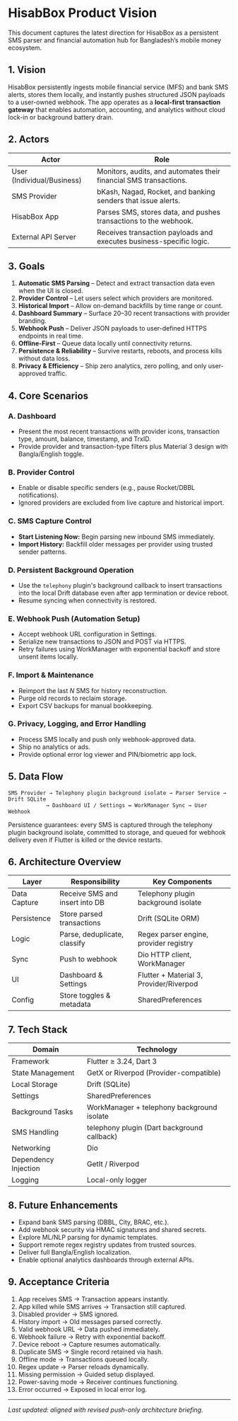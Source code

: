 # HisabBox Product Vision

This document captures the latest direction for HisabBox as a persistent SMS parser and financial automation hub for Bangladesh’s mobile money ecosystem.

## 1. Vision

HisabBox persistently ingests mobile financial service (MFS) and bank SMS alerts, stores them locally, and instantly pushes structured JSON payloads to a user-owned webhook. The app operates as a **local-first transaction gateway** that enables automation, accounting, and analytics without cloud lock-in or background battery drain.

## 2. Actors

| Actor | Role |
| --- | --- |
| User (Individual/Business) | Monitors, audits, and automates their financial SMS transactions. |
| SMS Provider | bKash, Nagad, Rocket, and banking senders that issue alerts. |
| HisabBox App | Parses SMS, stores data, and pushes transactions to the webhook. |
| External API Server | Receives transaction payloads and executes business-specific logic. |

## 3. Goals

1. **Automatic SMS Parsing** – Detect and extract transaction data even when the UI is closed.
2. **Provider Control** – Let users select which providers are monitored.
3. **Historical Import** – Allow on-demand backfills by time range or count.
4. **Dashboard Summary** – Surface 20–30 recent transactions with provider branding.
5. **Webhook Push** – Deliver JSON payloads to user-defined HTTPS endpoints in real time.
6. **Offline-First** – Queue data locally until connectivity returns.
7. **Persistence & Reliability** – Survive restarts, reboots, and process kills without data loss.
8. **Privacy & Efficiency** – Ship zero analytics, zero polling, and only user-approved traffic.

## 4. Core Scenarios

### A. Dashboard
- Present the most recent transactions with provider icons, transaction type, amount, balance, timestamp, and TrxID.
- Provide provider and transaction-type filters plus Material 3 design with Bangla/English toggle.

### B. Provider Control
- Enable or disable specific senders (e.g., pause Rocket/DBBL notifications).
- Ignored providers are excluded from live capture and historical import.

### C. SMS Capture Control
- **Start Listening Now:** Begin parsing new inbound SMS immediately.
- **Import History:** Backfill older messages per provider using trusted sender patterns.

### D. Persistent Background Operation
- Use the `telephony` plugin's background callback to insert transactions into the local Drift database even after app termination or device reboot.
- Resume syncing when connectivity is restored.

### E. Webhook Push (Automation Setup)
- Accept webhook URL configuration in Settings.
- Serialize new transactions to JSON and POST via HTTPS.
- Retry failures using WorkManager with exponential backoff and store unsent items locally.

### F. Import & Maintenance
- Reimport the last _N_ SMS for history reconstruction.
- Purge old records to reclaim storage.
- Export CSV backups for manual bookkeeping.

### G. Privacy, Logging, and Error Handling
- Process SMS locally and push only webhook-approved data.
- Ship no analytics or ads.
- Provide optional error log viewer and PIN/biometric app lock.

## 5. Data Flow

```
SMS Provider → Telephony plugin background isolate → Parser Service → Drift SQLite
            → Dashboard UI / Settings ↔ WorkManager Sync → User Webhook
```

Persistence guarantees: every SMS is captured through the telephony plugin background isolate, committed to storage, and queued for webhook delivery even if Flutter is killed or the device restarts.

## 6. Architecture Overview

| Layer | Responsibility | Key Components |
| --- | --- | --- |
| Data Capture | Receive SMS and insert into DB | Telephony plugin background isolate |
| Persistence | Store parsed transactions | Drift (SQLite ORM) |
| Logic | Parse, deduplicate, classify | Regex parser engine, provider registry |
| Sync | Push to webhook | Dio HTTP client, WorkManager |
| UI | Dashboard & Settings | Flutter + Material 3, Provider/Riverpod |
| Config | Store toggles & metadata | SharedPreferences |

## 7. Tech Stack

| Domain | Technology |
| --- | --- |
| Framework | Flutter ≥ 3.24, Dart 3 |
| State Management | GetX or Riverpod (Provider-compatible) |
| Local Storage | Drift (SQLite) |
| Settings | SharedPreferences |
| Background Tasks | WorkManager + telephony background isolate |
| SMS Handling | telephony plugin (Dart background callback) |
| Networking | Dio |
| Dependency Injection | GetIt / Riverpod |
| Logging | Local-only logger |

## 8. Future Enhancements

- Expand bank SMS parsing (DBBL, City, BRAC, etc.).
- Add webhook security via HMAC signatures and shared secrets.
- Explore ML/NLP parsing for dynamic templates.
- Support remote regex registry updates from trusted sources.
- Deliver full Bangla/English localization.
- Enable optional analytics dashboards through external APIs.

## 9. Acceptance Criteria

1. App receives SMS → Transaction appears instantly.
2. App killed while SMS arrives → Transaction still captured.
3. Disabled provider → SMS ignored.
4. History import → Old messages parsed correctly.
5. Valid webhook URL → Data pushed immediately.
6. Webhook failure → Retry with exponential backoff.
7. Device reboot → Capture resumes automatically.
8. Duplicate SMS → Single record retained via hash.
9. Offline mode → Transactions queued locally.
10. Regex update → Parser reloads dynamically.
11. Missing permission → Guided setup displayed.
12. Power-saving mode → Receiver continues functioning.
13. Error occurred → Exposed in local error log.

---

_Last updated: aligned with revised push-only architecture briefing._

